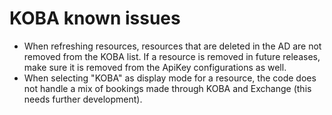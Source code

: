 # KOBA known issues

* When refreshing resources, resources that are deleted in the AD are not removed from the KOBA list. If a resource is removed in future releases, make sure it is removed from the ApiKey configurations as well.
* When selecting "KOBA" as display mode for a resource, the code does not handle a mix of bookings made through KOBA and Exchange (this needs further development).
